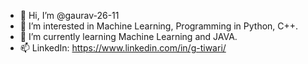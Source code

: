 - 👋 Hi, I’m @gaurav-26-11
- 👀 I’m interested in Machine Learning, Programming in Python, C++.
- 🌱 I’m currently learning Machine Learning and JAVA.
- 📫 LinkedIn: https://www.linkedin.com/in/g-tiwari/

<!---
gaurav-26-11/gaurav-26-11 is a ✨ special ✨ repository because its `README.md` (this file) appears on your GitHub profile.
You can click the Preview link to take a look at your changes.
--->
